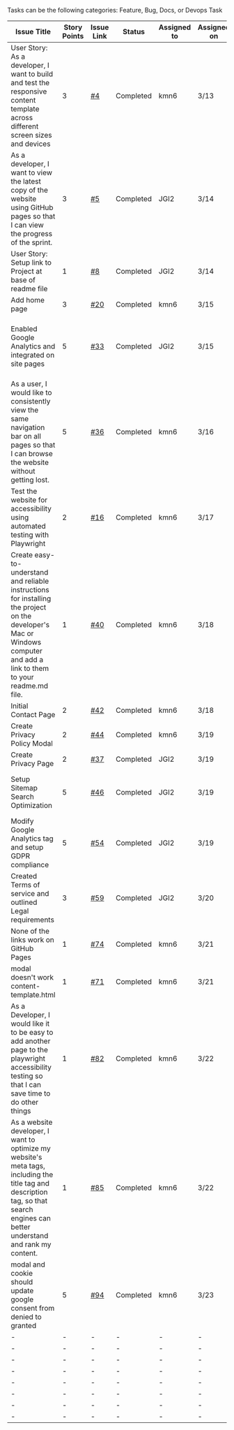 Tasks can be the following categories: Feature, Bug, Docs, or Devops Task


| Issue Title                                                                                                                                                                       | Story Points | Issue Link                                                           | Status    | Assigned to | Assigned on | Completed On | Category | Status                        | Notes                                                                                                  |
|-----------------------------------------------------------------------------------------------------------------------------------------------------------------------------------|--------------|----------------------------------------------------------------------|-----------|-------------|-------------|--------------|----------|-------------------------------|--------------------------------------------------------------------------------------------------------|
| User Story: As a developer, I want to build and test the responsive content template across different screen sizes and devices                                                    | 3            | [#4](https://github.com/jidone7061/mywebclass-simulation/issues/4)   | Completed | kmn6        | 3/13        | 3/14         | Feature  | -                             |                                                                                                        |
| As a developer, I want to view the latest copy of the website using GitHub pages so that I can view the progress of the sprint.                                                   | 3            | [#5](https://github.com/jidone7061/mywebclass-simulation/issues/5)   | Completed | JGI2        | 3/14        | 3/14         | -        | -                             |                                                                                                        |
| User Story: Setup link to Project at base of readme file                                                                                                                          | 1            | [#8](https://github.com/jidone7061/mywebclass-simulation/issues/8)   | Completed | JGI2        | 3/14        | 3/14         | Feature  | -                             |                                                                                                        |
| Add home page                                                                                                                                                                     | 3            | [#20](https://github.com/jidone7061/mywebclass-simulation/issues/20) | Completed | kmn6        | 3/15        | 3/15         | feature  | -                             |                                                                                                        |
| Enabled Google Analytics and integrated on site pages                                                                                                                             | 5            | [#33](https://github.com/jidone7061/mywebclass-simulation/issues/33) | Completed | JGI2        | 3/15        | 3/17         | Feature  | Index.html file remaining     | Confirmed Google analytics was reporting properly after 24 hours and maintained                        |
| As a user, I would like to consistently view the same navigation bar on all pages so that I can browse the website without getting lost.                                          | 5            | [#36](https://github.com/jidone7061/mywebclass-simulation/issues/36) | Completed | kmn6        | 3/16        | 3/16         | feature  |                               | Very difficult due to no previous playwright experience. With experience, this would be 1 story point. |
| Test the website for accessibility using automated testing with Playwright                                                                                                        | 2            | [#16](https://github.com/jidone7061/mywebclass-simulation/issues/16) | Completed | kmn6        | 3/17        | 3/17         | feature  | -                             | third party axe package will do the tests for accessibility. We don't have to create our own tests.    |
| Create easy-to-understand and reliable instructions for installing the project on the developer's Mac or Windows computer and add a link to them to your readme.md file.          | 1            | [#40](https://github.com/jidone7061/mywebclass-simulation/issues/40) | Completed | kmn6        | 3/18        | 3/18         | docs     | -                             |                                                                                                        |
| Initial Contact Page                                                                                                                                                              | 2            | [#42](https://github.com/jidone7061/mywebclass-simulation/issues/42) | Completed | kmn6        | 3/18        | 3/18         | feature  | -                             |                                                                                                        |
| Create Privacy Policy Modal                                                                                                                                                       | 2            | [#44](https://github.com/jidone7061/mywebclass-simulation/issues/44) | Completed | kmn6        | 3/19        | 3/19         | feature  | -                             |                                                                                                        |
| Create Privacy Page                                                                                                                                                               | 2            | [#37](https://github.com/jidone7061/mywebclass-simulation/issues/37) | Completed | JGI2        | 3/19        | 3/22         | Feature  | -                             |                                                                                                        |
| Setup Sitemap Search Optimization                                                                                                                                                 | 5            | [#46](https://github.com/jidone7061/mywebclass-simulation/issues/46) | Completed | JGI2        | 3/19        | 3/20         | Feature  | Goofle Search console indexed | Had to modify webpack configurations to get files to build                                             |
| Modify Google Analytics tag and setup GDPR compliance                                                                                                                             | 5            | [#54](https://github.com/jidone7061/mywebclass-simulation/issues/54) | Completed | JGI2        | 3/19        | -            | Feature  | -                             | KEVIN IMPLEMENTED GOOGLE TAG ADJUSTMENTS TO ASSIST                                                     |
| Created Terms of service and outlined Legal requirements                                                                                                                          | 3            | [#59](https://github.com/jidone7061/mywebclass-simulation/issues/59) | Completed | JGI2        | 3/20        | 3/22         | docs     | Needs linking in project      |                                                                                                        |
| None of the links work on GitHub Pages                                                                                                                                            | 1            | [#74](https://github.com/jidone7061/mywebclass-simulation/issues/74) | Completed | kmn6        | 3/21        | 3/21         | bug      | -                             |
| modal doesn't work content-template.html                                                                                                                                          | 1            | [#71](https://github.com/jidone7061/mywebclass-simulation/issues/71) | Completed | kmn6        | 3/21        | 3/22         | bug      | -                             |
| As a Developer, I would like it to be easy to add another page to the playwright accessibility testing so that I can save time to do other things                                 | 1            | [#82](https://github.com/jidone7061/mywebclass-simulation/issues/82) | Completed | kmn6        | 3/22        | 3/22         | feature  | -                             |
| As a website developer, I want to optimize my website's meta tags, including the title tag and description tag, so that search engines can better understand and rank my content. | 1            | [#85](https://github.com/jidone7061/mywebclass-simulation/issues/85) | Completed | kmn6        | 3/22        | 3/22         | feature  | -                             |
| modal and cookie should update google consent from denied to granted                                                                                                              | 5            | [#94](https://github.com/jidone7061/mywebclass-simulation/issues/94) | Completed | kmn6        | 3/23        | 3/23         | bug      | -                             |
| -                                                                                                                                                                                 | -            | -                                                                    | -         | -           | -           | -            | -        | -                             |
| -                                                                                                                                                                                 | -            | -                                                                    | -         | -           | -           | -            | -        | -                             |
| -                                                                                                                                                                                 | -            | -                                                                    | -         | -           | -           | -            | -        | -                             |
| -                                                                                                                                                                                 | -            | -                                                                    | -         | -           | -           | -            | -        | -                             |
| -                                                                                                                                                                                 | -            | -                                                                    | -         | -           | -           | -            | -        | -                             |
| -                                                                                                                                                                                 | -            | -                                                                    | -         | -           | -           | -            | -        | -                             |
| -                                                                                                                                                                                 | -            | -                                                                    | -         | -           | -           | -            | -        | -                             |
| -                                                                                                                                                                                 | -            | -                                                                    | -         | -           | -           | -            | -        | -                             |


